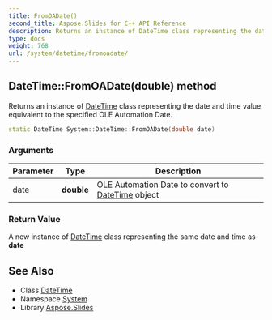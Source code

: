```yaml
---
title: FromOADate()
second_title: Aspose.Slides for C++ API Reference
description: Returns an instance of DateTime class representing the date and time value equivalent to the specified OLE Automation Date.
type: docs
weight: 768
url: /system/datetime/fromoadate/
---
```

## DateTime::FromOADate(double) method


Returns an instance of [DateTime](../) class representing the date and time value equivalent to the specified OLE Automation Date.

```cpp
static DateTime System::DateTime::FromOADate(double date)
```


### Arguments

| Parameter | Type | Description |
| --- | --- | --- |
| date | **double** | OLE Automation Date to convert to [DateTime](../) object |

### Return Value

A new instance of [DateTime](../) class representing the same date and time as **date**

## See Also

* Class [DateTime](../)
* Namespace [System](../../)
* Library [Aspose.Slides](../../../)